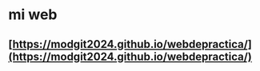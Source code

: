 # mi web
## [https://modgit2024.github.io/webdepractica/](https://modgit2024.github.io/webdepractica/)